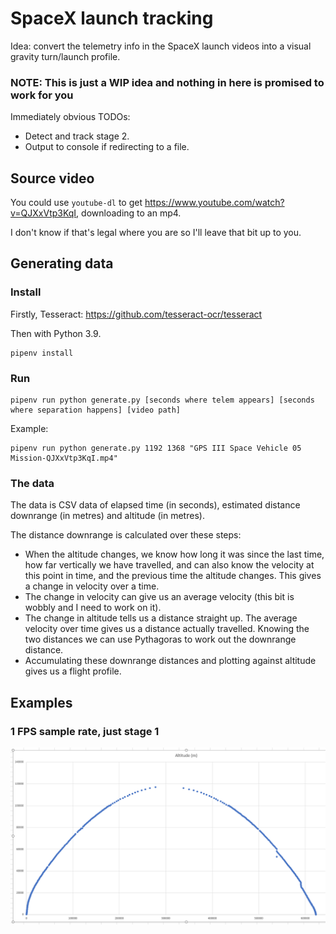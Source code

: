 # SpaceX launch tracking

Idea: convert the telemetry info in the SpaceX launch videos into a visual
gravity turn/launch profile.

### **NOTE:** This is just a WIP idea and nothing in here is promised to work for you

Immediately obvious TODOs:
 * Detect and track stage 2.
 * Output to console if redirecting to a file.

## Source video

You could use `youtube-dl` to get https://www.youtube.com/watch?v=QJXxVtp3KqI,
downloading to an mp4.

I don't know if that's legal where you are so I'll leave that bit up to you.

## Generating data

### Install

Firstly, Tesseract: https://github.com/tesseract-ocr/tesseract

Then with Python 3.9.

    pipenv install

### Run

    pipenv run python generate.py [seconds where telem appears] [seconds where separation happens] [video path]

Example:

    pipenv run python generate.py 1192 1368 "GPS III Space Vehicle 05 Mission-QJXxVtp3KqI.mp4"

### The data

The data is CSV data of elapsed time (in seconds), estimated distance
downrange (in metres) and altitude (in metres).

The distance downrange is calculated over these steps:
 * When the altitude changes, we know how long it was since the last time, how far vertically we have travelled, and can also know the velocity at this point in time, and the previous time the altitude changes. This gives a change in velocity over a time.
 * The change in velocity can give us an average velocity (this bit is wobbly and I need to work on it).
 * The change in altitude tells us a distance straight up. The average velocity over time gives us a distance actually travelled. Knowing the two distances we can use Pythagoras to work out the downrange distance.
 * Accumulating these downrange distances and plotting against altitude gives us a flight profile.

## Examples

### 1 FPS sample rate, just stage 1

![](runs/1FPS_Stage_1.png)
